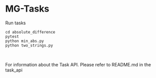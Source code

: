 # MG-Tasks

Run tasks
<br/>

```
cd absolute_difference
pytest
python min_abs.py
python two_strings.py

```

<br/>

For information about the Task API. Please refer to README.md in the task_api
